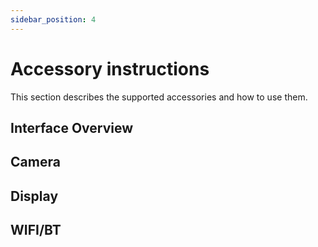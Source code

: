 ```yaml
---
sidebar_position: 4
---
```


# Accessory instructions

This section describes the supported accessories and how to use them.

## Interface Overview

## Camera

## Display

## WIFI/BT
